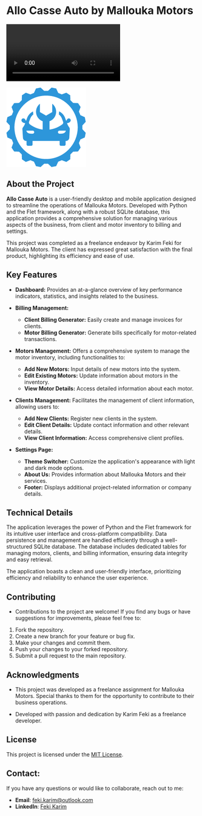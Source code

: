 # Allo Casse Auto by Mallouka Motors

![Project Demo](src/assets/demo/demo_mallouka_motors.mp4)

![Mallouka Motors Logo](src/assets/logo/mallouka_motors_logo.png)

## About the Project

**Allo Casse Auto** is a user-friendly desktop and mobile application designed to streamline the operations of Mallouka Motors. Developed with Python and the Flet framework, along with a robust SQLite database, this application provides a comprehensive solution for managing various aspects of the business, from client and motor inventory to billing and settings.

This project was completed as a freelance endeavor by Karim Feki for Mallouka Motors. The client has expressed great satisfaction with the final product, highlighting its efficiency and ease of use.

## Key Features

* **Dashboard:** Provides an at-a-glance overview of key performance indicators, statistics, and insights related to the business.

* **Billing Management:**
    * **Client Billing Generator:** Easily create and manage invoices for clients.
    * **Motor Billing Generator:**  Generate bills specifically for motor-related transactions.

* **Motors Management:** Offers a comprehensive system to manage the motor inventory, including functionalities to:
    * **Add New Motors:** Input details of new motors into the system.
    * **Edit Existing Motors:** Update information about motors in the inventory.
    * **View Motor Details:** Access detailed information about each motor.

* **Clients Management:**  Facilitates the management of client information, allowing users to:
    * **Add New Clients:** Register new clients in the system.
    * **Edit Client Details:** Update contact information and other relevant details.
    * **View Client Information:** Access comprehensive client profiles.

* **Settings Page:**
    * **Theme Switcher:** Customize the application's appearance with light and dark mode options.
    * **About Us:** Provides information about Mallouka Motors and their services.
    * **Footer:** Displays additional project-related information or company details.

## Technical Details

The application leverages the power of Python and the Flet framework for its intuitive user interface and cross-platform compatibility. Data persistence and management are handled efficiently through a well-structured SQLite database. The database includes dedicated tables for managing motors, clients, and billing information, ensuring data integrity and easy retrieval.

The application boasts a clean and user-friendly interface, prioritizing efficiency and reliability to enhance the user experience.

## Contributing

* Contributions to the project are welcome! If you find any bugs or have suggestions for improvements, please feel free to:

1. Fork the repository.
2. Create a new branch for your feature or bug fix.
3. Make your changes and commit them.
4. Push your changes to your forked repository.
5. Submit a pull request to the main repository.

## Acknowledgments

* This project was developed as a freelance assignment for Mallouka Motors. Special thanks to them for the opportunity to contribute to their business operations.

* Developed with passion and dedication by Karim Feki as a freelance developer.

## License

This project is licensed under the [MIT License](LICENSE).

## Contact: 

If you have any questions or would like to collaborate, reach out to me:

- **Email**: [feki.karim@outlook.com](mailto:feki.karim@outlook.com)
- **LinkedIn**: [Feki Karim](https://www.linkedin.com/in/karimfeki/)